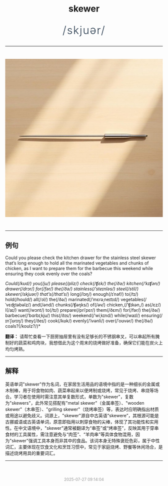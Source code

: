 <div align="center">

# skewer

<div style="margin: 30px 0;">
<h1 style="font-size: 2.5em; font-weight: 300; letter-spacing: 2px; margin: 0; color: #2c3e50;">
/skjuər/
</h1>
</div>

</div>

---

<div align="center" style="margin: 40px 0;">

![skewer](images/skewer.png)

</div>

---

## 例句

Could you please check the kitchen drawer for the stainless steel skewer that’s long enough to hold all the marinated vegetables and chunks of chicken, as I want to prepare them for the barbecue this weekend while ensuring they cook evenly over the coals?

*Could(/kʊd/) you(/ju/) please(/pliz/) check(/ʧɛk/) the(/ðə/) kitchen(/ˈkɪʧən/) drawer(/drɔr/) for(/fər/) the(/ðə/) stainless(/ˈsteɪnləs/) steel(/stil/) skewer(/skjuər/) that’s(/that’s*/) long(/lɔŋ/) enough(/ɪˈnəf/) to(/tɪ/) hold(/hoʊld/) all(/ɔl/) the(/ðə/) marinated(/ˈmɛrəˌneɪtɪd/) vegetables(/ˈvɛʤtəbəlz/) and(/ənd/) chunks(/ʧəŋks/) of(/əv/) chicken,(/ˈʧɪkən,/) as(/ɛz/) I(/aɪ/) want(/wɔnt/) to(/tɪ/) prepare(/priˈpɛr/) them(/ðɛm/) for(/fər/) the(/ðə/) barbecue(/ˈbɑrbɪˌkju/) this(/ðɪs/) weekend(/ˈwiˌkɪnd/) while(/waɪl/) ensuring(/ɪnˈʃʊrɪŋ/) they(/ðeɪ/) cook(/kʊk/) evenly(/ˈivənli/) over(/ˈoʊvər/) the(/ðə/) coals?(/koʊlz?/)*

**翻译：** 请帮忙查看一下厨房抽屉里有没有足够长的不锈钢串叉，可以串起所有腌制好的蔬菜和鸡肉块，我想借此为这个周末的烧烤做好准备，确保它们能在炭火上均匀烤熟。

---

## 解释

英语单词"skewer"作为名词，在家居生活用品的语境中指的是一种细长的金属或木制棒，用于将食物如肉、蔬菜串起来以便烤制或烧烤，常见于烧烤、串烧等场合。学习者在使用时需注意其单复数形式，单数为"skewer"，复数为"skewers"，此外常见搭配有"metal skewer"（金属串签）、"wooden skewer"（木串签）、"grilling skewer"（烧烤串签）等，表达时应明确指出材质或用途以避免歧义。词源上，"skewer"源自中古英语“skewere”，其根源可能是古挪威语或古英语单词，原意即指用以刺穿食物的尖棒，体现了其功能性和实用性。在中文语境中，"skewer"通常被翻译为“串签”或“烤串签”，反映其用于穿串食材的工具属性，需注意避免与“肉签”、“羊肉串”等具体食物混用，因为"skewer"强调工具本身而非其中的食品。该词本身无特殊褒贬色彩，属于中性词汇，主要体现在饮食文化和烹饪习惯中，常见于家庭烧烤、野餐等休闲场合，是描述烧烤用具的重要词汇。


---

<div align="center" style="margin-top: 50px;">
<small style="color: #999; font-size: 0.9em;">2025-07-27 09:14:04</small>
</div>
